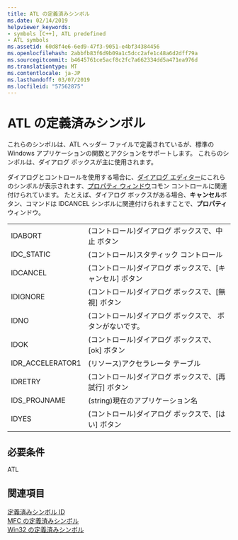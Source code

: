 ```yaml
---
title: ATL の定義済みシンボル
ms.date: 02/14/2019
helpviewer_keywords:
- symbols [C++], ATL predefined
- ATL symbols
ms.assetid: 60d8f4e6-6ed9-47f3-9051-e4bf34384456
ms.openlocfilehash: 2abbfb83f6d9b09a1c5dcc2afe1c48a6d2dff79a
ms.sourcegitcommit: b4645761ce5acf8c2fc7a662334dd5a471ea976d
ms.translationtype: MT
ms.contentlocale: ja-JP
ms.lasthandoff: 03/07/2019
ms.locfileid: "57562875"
---
```

# <a name="atl-predefined-symbols"></a>ATL の定義済みシンボル

これらのシンボルは、ATL ヘッダー ファイルで定義されているが、標準の Windows アプリケーションの関数とアクションをサポートします。 これらのシンボルは、ダイアログ ボックスが主に使用されます。

ダイアログとコントロールを使用する場合に、[ダイアログ エディター](../windows/dialog-editor.md)にこれらのシンボルが表示されます、[プロパティ ウィンドウ](/visualstudio/ide/reference/properties-window)コモン コントロールに関連付けられています。 たとえば、ダイアログ ボックスがある場合、**キャンセル**ボタン、コマンドは IDCANCEL シンボルに関連付けられますことで、**プロパティ**ウィンドウ。

|||
|-|-|
|IDABORT|(コントロール)ダイアログ ボックスで、中止 ボタン|
|IDC_STATIC|(コントロール)スタティック コントロール|
|IDCANCEL|(コントロール)ダイアログ ボックスで、[キャンセル] ボタン|
|IDIGNORE|(コントロール)ダイアログ ボックスで、[無視] ボタン|
|IDNO|(コントロール)ダイアログ ボックスで、 ボタンがないです。|
|IDOK|(コントロール)ダイアログ ボックスで、[ok] ボタン|
|IDR_ACCELERATOR1|(リソース)アクセラレータ テーブル|
|IDRETRY|(コントロール)ダイアログ ボックスで、[再試行] ボタン|
|IDS_PROJNAME|(string)現在のアプリケーション名|
|IDYES|(コントロール)ダイアログ ボックスで、[はい] ボタン|

## <a name="requirements"></a>必要条件

ATL

## <a name="see-also"></a>関連項目

[定義済みシンボル ID](../windows/predefined-symbol-ids.md)<br/>
[MFC の定義済みシンボル](../windows/mfc-predefined-symbols.md)<br/>
[Win32 の定義済みシンボル](../windows/win32-predefined-symbols.md)<br/>